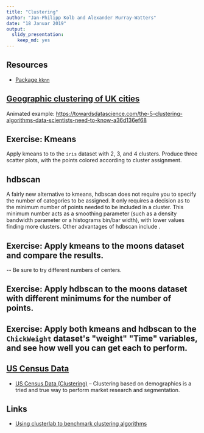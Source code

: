 ```yaml
---
title: "Clustering"
author: "Jan-Philipp Kolb and Alexander Murray-Watters"
date: "18 Januar 2019"
output: 
  slidy_presentation: 
    keep_md: yes
---
```







## Resources





- [Package `kknn`](https://cran.r-project.org/web/packages/kknn/kknn.pdf)






## [Geographic clustering of UK cities](https://www.r-bloggers.com/geographic-clustering-of-uk-cities/)

Animated example: 
https://towardsdatascience.com/the-5-clustering-algorithms-data-scientists-need-to-know-a36d136ef68


## Exercise: Kmeans

Apply kmeans to to the `iris` dataset with 2, 3, and 4
clusters. Produce three scatter plots, with the points colored
according to cluster assignment.


## hdbscan

A fairly new alternative to kmeans, hdbscan does not require you to
specify the number of categories to be assigned. It only requires a
decision as to the minimum number of points needed to be included in a
cluster. This minimum number acts as a smoothing parameter (such as a
density bandwidth parameter or a histograms bin/bar width), with lower
values finding more clusters. Other advantages of hdbscan include .











## Exercise: Apply kmeans to the moons dataset and compare the results. 
-- Be sure to try different numbers of centers.


## Exercise: Apply hdbscan to the moons dataset with different minimums for the number of points. 

## Exercise: Apply both kmeans and hdbscan to the `ChickWeight` dataset's "weight" "Time" variables, and see how well you can get each to perform.











## [US Census Data](https://elitedatascience.com/datasets)

- [US Census Data (Clustering)](https://archive.ics.uci.edu/ml/datasets/US+Census+Data+%281990%29) – Clustering based on demographics is a tried and true way to perform market research and segmentation.



## Links

- [Using clusterlab to benchmark clustering algorithms](https://www.r-bloggers.com/using-clusterlab-to-benchmark-clustering-algorithms/)
